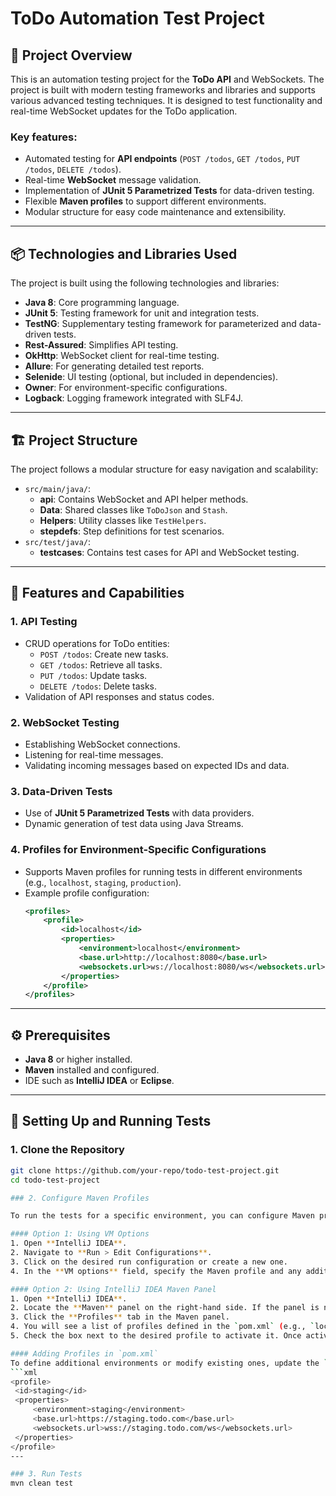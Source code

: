 # ToDo Automation Test Project

## 📜 Project Overview

This is an automation testing project for the **ToDo API** and WebSockets. The project is built with modern testing frameworks and libraries and supports various advanced testing techniques. It is designed to test functionality and real-time WebSocket updates for the ToDo application.

### Key features:
- Automated testing for **API endpoints** (`POST /todos`, `GET /todos`, `PUT /todos`, `DELETE /todos`).
- Real-time **WebSocket** message validation.
- Implementation of **JUnit 5 Parametrized Tests** for data-driven testing.
- Flexible **Maven profiles** to support different environments.
- Modular structure for easy code maintenance and extensibility.

---

## 📦 Technologies and Libraries Used

The project is built using the following technologies and libraries:

- **Java 8**: Core programming language.
- **JUnit 5**: Testing framework for unit and integration tests.
- **TestNG**: Supplementary testing framework for parameterized and data-driven tests.
- **Rest-Assured**: Simplifies API testing.
- **OkHttp**: WebSocket client for real-time testing.
- **Allure**: For generating detailed test reports.
- **Selenide**: UI testing (optional, but included in dependencies).
- **Owner**: For environment-specific configurations.
- **Logback**: Logging framework integrated with SLF4J.

---

## 🏗️ Project Structure

The project follows a modular structure for easy navigation and scalability:

- `src/main/java/`:
    - **api**: Contains WebSocket and API helper methods.
    - **Data**: Shared classes like `ToDoJson` and `Stash`.
    - **Helpers**: Utility classes like `TestHelpers`.
    - **stepdefs**: Step definitions for test scenarios.
- `src/test/java/`:
    - **testcases**: Contains test cases for API and WebSocket testing.

---

## 🚀 Features and Capabilities

### 1. **API Testing**
- CRUD operations for ToDo entities:
    - `POST /todos`: Create new tasks.
    - `GET /todos`: Retrieve all tasks.
    - `PUT /todos`: Update tasks.
    - `DELETE /todos`: Delete tasks.
- Validation of API responses and status codes.

### 2. **WebSocket Testing**
- Establishing WebSocket connections.
- Listening for real-time messages.
- Validating incoming messages based on expected IDs and data.

### 3. **Data-Driven Tests**
- Use of **JUnit 5 Parametrized Tests** with data providers.
- Dynamic generation of test data using Java Streams.

### 4. **Profiles for Environment-Specific Configurations**
- Supports Maven profiles for running tests in different environments (e.g., `localhost`, `staging`, `production`).
- Example profile configuration:
  ```xml
  <profiles>
      <profile>
          <id>localhost</id>
          <properties>
              <environment>localhost</environment>
              <base.url>http://localhost:8080</base.url>
              <websockets.url>ws://localhost:8080/ws</websockets.url>
          </properties>
      </profile>
  </profiles>
---

## ⚙️ Prerequisites

- **Java 8** or higher installed.
- **Maven** installed and configured.
- IDE such as **IntelliJ IDEA** or **Eclipse**.

---


## 🔧 Setting Up and Running Tests

### 1. Clone the Repository
```bash
git clone https://github.com/your-repo/todo-test-project.git
cd todo-test-project

### 2. Configure Maven Profiles

To run the tests for a specific environment, you can configure Maven profiles either through **VM options** or directly via the IntelliJ IDEA interface.

#### Option 1: Using VM Options
1. Open **IntelliJ IDEA**.
2. Navigate to **Run > Edit Configurations**.
3. Click on the desired run configuration or create a new one.
4. In the **VM options** field, specify the Maven profile and any additional properties: -Plocalhost -Dwebsockets.url=ws://localhost:8080/ws -Dbase.url=http://localhost:8080

#### Option 2: Using IntelliJ IDEA Maven Panel
1. Open **IntelliJ IDEA**.
2. Locate the **Maven** panel on the right-hand side. If the panel is not visible, go to **View > Tool Windows > Maven**.
3. Click the **Profiles** tab in the Maven panel.
4. You will see a list of profiles defined in the `pom.xml` (e.g., `localhost`, `staging`).
5. Check the box next to the desired profile to activate it. Once activated, the profile will be applied to all Maven commands executed within the IDE.

#### Adding Profiles in `pom.xml`
To define additional environments or modify existing ones, update the `<profiles>` section in the `pom.xml` file. For example, to add a `staging` profile:
```xml
<profile>
 <id>staging</id>
 <properties>
     <environment>staging</environment>
     <base.url>https://staging.todo.com</base.url>
     <websockets.url>wss://staging.todo.com/ws</websockets.url>
 </properties>
</profile>
---

### 3. Run Tests
mvn clean test